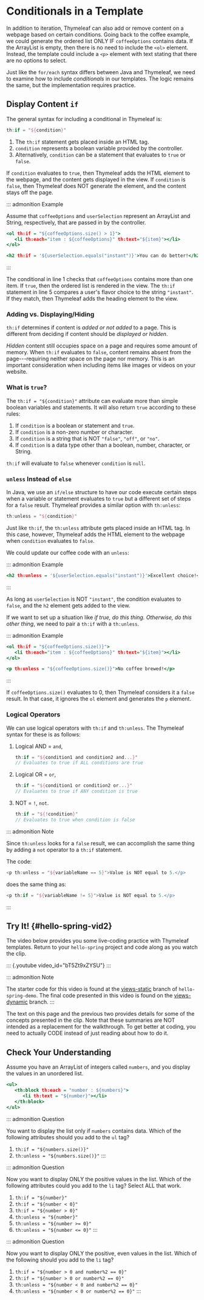 # Conditionals in a Template

In addition to iteration, Thymeleaf can also add or remove content on a
webpage based on certain conditions. Going back to the coffee example,
we could generate the ordered list ONLY IF `coffeeOptions` contains
data. If the ArrayList is empty, then there is no need to include the
`<ol>` element. Instead, the template could include a `<p>` element with
text stating that there are no options to select.

Just like the `for/each` syntax differs between Java and Thymeleaf, we
need to examine how to include *conditionals* in our templates. The
logic remains the same, but the implementation requires practice.

## Display Content `if`

The general syntax for including a conditional in Thymeleaf is:

``` groovy
th:if = "${condition}"
```

1.  The `th:if` statement gets placed inside an HTML tag.
2.  `condition` represents a boolean variable provided by the
    controller.
3.  Alternatively, `condition` can be a statement that evaluates to
    `true` or `false`.

If `condition` evaluates to `true`, then Thymeleaf adds the HTML element
to the webpage, and the content gets displayed in the view. If
`condition` is `false`, then Thymeleaf does NOT generate the element,
and the content stays off the page.

::: admonition
Example

Assume that `coffeeOptions` and `userSelection` represent an ArrayList
and String, respectively, that are passed in by the controller.

``` {.html linenos=""}
<ol th:if = "${coffeeOptions.size() > 1}">
   <li th:each="item : ${coffeeOptions}" th:text="${item}"></li>
</ol>

<h2 th:if = '${userSelection.equals("instant")}'>You can do better!</h2>
```
:::

The conditional in line 1 checks that `coffeeOptions` contains more than
one item. If `true`, then the ordered list is rendered in the view. The
`th:if` statement in line 5 compares a user\'s flavor choice to the
string `"instant"`. If they match, then Thymeleaf adds the heading
element to the view.

### Adding vs. Displaying/Hiding

`th:if` determines if content is *added or not added* to a page. This is
different from deciding if content should be *displayed or hidden*.

*Hidden* content still occupies space on a page and requires some amount
of memory. When `th:if` evaluates to `false`, content remains absent
from the page\-\--requiring neither space on the page nor memory. This
is an important consideration when including items like images or videos
on your website.

### What is `true`?

The `th:if = "${condition}"` attribute can evaluate more than simple
boolean variables and statements. It will also return `true` according
to these rules:

1.  If `condition` is a boolean or statement and `true`.
2.  If `condition` is a non-zero number or character.
3.  If `condition` is a string that is NOT `"false"`, `"off"`, or
    `"no"`.
4.  If `condition` is a data type other than a boolean, number,
    character, or String.

`th:if` will evaluate to `false` whenever `condition` is `null`.

### `unless` Instead of `else`

In Java, we use an `if/else` structure to have our code execute certain
steps when a variable or statement evaluates to `true` but a different
set of steps for a `false` result. Thymeleaf provides a similar option
with `th:unless`:

``` groovy
th:unless = "${condition}"
```

Just like `th:if`, the `th:unless` attribute gets placed inside an HTML
tag. In this case, however, Thymeleaf adds the HTML element to the
webpage when `condition` evaluates to `false`.

We could update our coffee code with an `unless`:

::: admonition
Example

``` {.html linenos=""}
<h2 th:unless = '${userSelection.equals("instant")}'>Excellent choice!</h2>
```
:::

As long as `userSelection` is NOT `"instant"`, the condition evaluates
to `false`, and the `h2` element gets added to the view.

If we want to set up a situation like *if true, do this thing.
Otherwise, do this other thing*, we need to pair a `th:if` with a
`th:unless`.

::: admonition
Example

``` {.html linenos=""}
<ol th:if = "${coffeeOptions.size()}">
   <li th:each="item : ${coffeeOptions}" th:text="${item}"></li>
</ol>

<p th:unless = "${coffeeOptions.size()}">No coffee brewed!</p>
```
:::

If `coffeeOptions.size()` evaluates to 0, then Thymeleaf considers it a
`false` result. In that case, it ignores the `ol` element and generates
the `p` element.

### Logical Operators

We can use logical operators with `th:if` and `th:unless`. The Thymeleaf
syntax for these is as follows:

1.  Logical AND = `and`,

    ``` groovy
    th:if = "${condition1 and condition2 and...}"
    // Evaluates to true if ALL conditions are true
    ```

2.  Logical OR = `or`,

    ``` groovy
    th:if = "${condition1 or condition2 or...}"
    // Evaluates to true if ANY condition is true
    ```

3.  NOT = `!`, `not`.

    ``` groovy
    th:if = "${!condition}"
    // Evaluates to true when condition is false
    ```

::: admonition
Note

Since `th:unless` looks for a `false` result, we can accomplish the same
thing by adding a `not` operator to a `th:if` statement.

The code:

``` groovy
<p th:unless = "${variableName == 5}">Value is NOT equal to 5.</p>
```

does the same thing as:

``` groovy
<p th:if = "${variableName != 5}">Value is NOT equal to 5.</p>
```
:::

## Try It! {#hello-spring-vid2}

The video below provides you some live-coding practice with Thymeleaf
templates. Return to your `hello-spring` project and code along as you
watch the clip.

::: {.youtube video_id="bT5Zt9xZYSU"}
:::

::: admonition
Note

The starter code for this video is found at the
[views-static](https://github.com/LaunchCodeEducation/hello-spring-demo/tree/views-static)
branch of `hello-spring-demo`. The final code presented in this video is
found on the
[views-dynamic](https://github.com/LaunchCodeEducation/hello-spring-demo/tree/views-dynamic)
branch.
:::

The text on this page and the previous two provides details for some of
the concepts presented in the clip. Note that these summaries are NOT
intended as a replacement for the walkthrough. To get better at coding,
you need to actually CODE instead of just reading about how to do it.

## Check Your Understanding

Assume you have an ArrayList of integers called `numbers`, and you
display the values in an unordered list.

``` {.html linenos=""}
<ul>
   <th:block th:each = "number : ${numbers}">
      <li th:text = "${number}"></li>
   </th:block>
</ul>
```

::: admonition
Question

You want to display the list only if `numbers` contains data. Which of
the following attributes should you add to the `ul` tag?

1.  `th:if = "${numbers.size()}"`
2.  `th:unless = "${numbers.size()}"`
:::

::: admonition
Question

Now you want to display ONLY the positive values in the list. Which of
the following attributes could you add to the `li` tag? Select ALL that
work.

1.  `th:if = "${number}"`
2.  `th:if = "${number < 0}"`
3.  `th:if = "${number > 0}"`
4.  `th:unless = "${number}"`
5.  `th:unless = "${number >= 0}"`
6.  `th:unless = "${number <= 0}"`
:::

::: admonition
Question

Now you want to display ONLY the positive, even values in the list.
Which of the following should you add to the `li` tag?

1.  `th:if = "${number > 0 and number%2 == 0}"`
2.  `th:if = "${number > 0 or number%2 == 0}"`
3.  `th:unless = "${number < 0 and number%2 == 0}"`
4.  `th:unless = "${number < 0 or number%2 == 0}"`
:::
